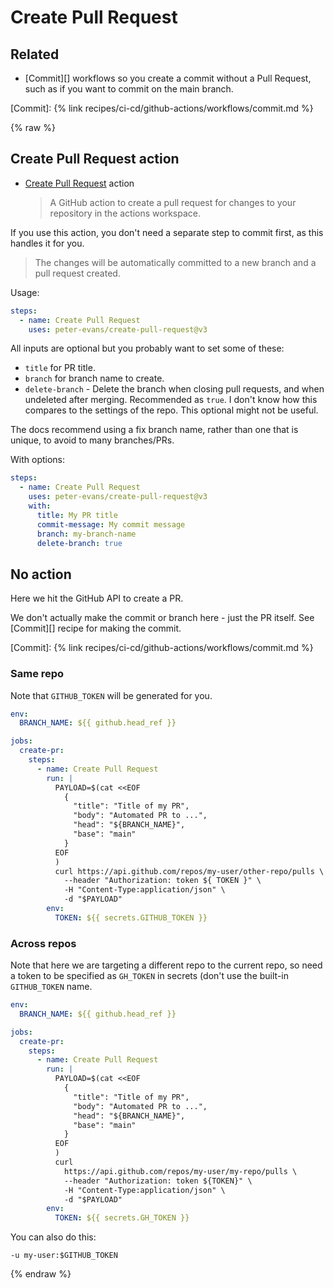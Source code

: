 # Create Pull Request

## Related

- [Commit][] workflows so you create a commit without a Pull Request, such as if you want to commit on the main branch.

[Commit]: {% link recipes/ci-cd/github-actions/workflows/commit.md %}


{% raw %}

## Create Pull Request action

- [Create Pull Request](https://github.com/marketplace/actions/create-pull-request) action
   > A GitHub action to create a pull request for changes to your repository in the actions workspace.

If you use this action, you don't need a separate step to commit first, as this handles it for you.

> The changes will be automatically committed to a new branch and a pull request created.

Usage:

```yaml
steps:
  - name: Create Pull Request
    uses: peter-evans/create-pull-request@v3
```

All inputs are optional but you probably want to set some of these:

- `title` for PR title.
- `branch` for branch name to create.
- `delete-branch` - Delete the branch when closing pull requests, and when undeleted after merging. Recommended as `true`. I don't know how this compares to the settings of the repo. This optional might not be useful.

The docs recommend using a fix branch name, rather than one that is unique, to avoid to many branches/PRs.

With options:

```yaml
steps:
  - name: Create Pull Request
    uses: peter-evans/create-pull-request@v3
    with:
      title: My PR title
      commit-message: My commit message
      branch: my-branch-name
      delete-branch: true
```


## No action

Here we hit the GitHub API to create a PR.

We don't actually make the commit or branch here - just the PR itself. See [Commit][] recipe for making the commit.

[Commit]: {% link recipes/ci-cd/github-actions/workflows/commit.md %}

### Same repo

Note that `GITHUB_TOKEN` will be generated for you.

```yaml
env:
  BRANCH_NAME: ${{ github.head_ref }}

jobs:
  create-pr:
    steps:
      - name: Create Pull Request
        run: |
          PAYLOAD=$(cat <<EOF
            {
              "title": "Title of my PR",
              "body": "Automated PR to ...",
              "head": "${BRANCH_NAME}",
              "base": "main"
            }
          EOF
          )
          curl https://api.github.com/repos/my-user/other-repo/pulls \
            --header "Authorization: token ${ TOKEN }" \
            -H "Content-Type:application/json" \
            -d "$PAYLOAD"
        env:
          TOKEN: ${{ secrets.GITHUB_TOKEN }}
```

### Across repos

Note that here we are targeting a different repo to the current repo, so need a token to be specified as `GH_TOKEN` in secrets (don't use the built-in `GITHUB_TOKEN` name.

```yaml
env:
  BRANCH_NAME: ${{ github.head_ref }}

jobs:
  create-pr:
    steps:
      - name: Create Pull Request
        run: |
          PAYLOAD=$(cat <<EOF
            {
              "title": "Title of my PR",
              "body": "Automated PR to ...",
              "head": "${BRANCH_NAME}",
              "base": "main"
            }
          EOF
          )
          curl
            https://api.github.com/repos/my-user/my-repo/pulls \
            --header "Authorization: token ${TOKEN}" \
            -H "Content-Type:application/json" \
            -d "$PAYLOAD"
        env:
          TOKEN: ${{ secrets.GH_TOKEN }}
```

You can also do this:

```
-u my-user:$GITHUB_TOKEN
```


{% endraw %}
